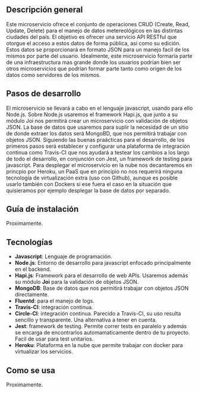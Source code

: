 ## Descripción general

Este microservicio ofrece el conjunto de operaciones CRUD (Create, Read, Update, Delete) para el manejo de datos metereológicos en las distintas ciudades del país. El objetivo es ofrecer una servicio API RESTful que otorgue el acceso a estos datos de forma pública, así como su edición. Estos datos se proporcionará en formato JSON para un manejo facil de los mismos por parte del usuario. Idealmente, este microservicio formaría parte de una infraestructura mas grande donde los usuarios podrían bien ser otros microservicios que podrían formar parte tanto como origen de los datos como servidores de los mismos.

## Pasos de desarrollo

El microservicio se llevará a cabo en el lenguaje javascript, usando para ello Node.js. Sobre Node.js usaremos el framework Hapi.js, que junto a su módulo Joi nos permitirá crear un microservicio con validación de objetos JSON. La base de datos que usaremos para suplir la necesidad de un sitio de donde extraer los datos será MongoBD, que nos permitirá trabajar con objetos JSON. Siguiendo las buenas praácticas para el desarrollo, de los primeros pasos será establecer y configurar una plataforma de integración continua como Travis-CI que nos ayudará a testear los cambios a los largo de todo el desarrollo, en conjunción con Jest, un framework de testing para javascript. Para desplegar el microservicio en la nube nos decantaremos en princpio por Heroku, un PaaS que en principio no nos requerirá ninguna tecnología de virtualización extra (uso con Github), aunque es posible usarlo también con Dockers si ese fuera el caso en la situación que quisieramos por ejemplo desplegar la base de datos por separado.

## Guía de instalación

Proximamente.

## Tecnologías

* **Javascript**: Lenguaje de programación.
* **Node.js**: Entorno de desarrollo para javascript enfocado principalmente en el backend.
* **Hapi.js**: Framework para el desarrollo de web APIs. Usaremos además su módulo **Joi** para la validación de objetos JSON.
* **MongoDB**: Base de datos que nos permitirá trabajar con objetos JSON directamente.
* **Fluentd**: para el manejo de logs.
* **Travis-CI**: integración continua. 
* **Circle-CI**: integración continua. Parecido a Travis-CI, su uso resulta sencillo y transparente. Una alternativa a tener en cuenta.
* **Jest**: framework de testing. Permite correr tests en paralelo y además se encarga de encontrarlos automamaticamente dentro de tu proyecto. Facil de usar para test unitarios.
* **Heroku**: Plataforma en la nube que permite trabajar con docker para virtualizar los servicios.

## Como se usa
Proximamente.